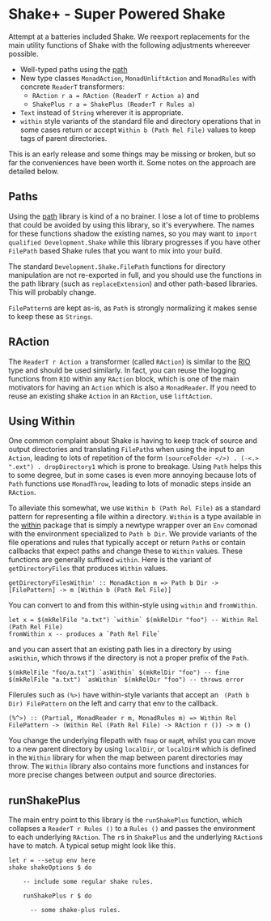 # Shake+ - Super Powered Shake

Attempt at a batteries included Shake. We reexport replacements for the main
utility functions of Shake with the following adjustments whereever possible.

* Well-typed paths using the [path](https://hackage.haskell.org/package/path)
* New type classes `MonadAction`, `MonadUnliftAction` and `MonadRules` with
  concrete `ReaderT` transformers:
  * `RAction r a = RAction (ReaderT r Action a)` and
  * `ShakePlus r a = ShakePlus (ReaderT r Rules a)`
* `Text` instead of `String` wherever it is appropriate.
* `within` style variants of the standard file and directory operations that
  in some cases return or accept `Within b (Path Rel File)` values to keep tags
of parent directories.

This is an early release and some things may be missing or broken, but so
far the conveniences have been worth it. Some notes on the approach are
detailed below.

## Paths

Using the [path](https://hackage.haskell.org/package/path) library is kind of a
no brainer. I lose a lot of time to problems that could be avoided by using
this library, so it's everywhere. The names for these functions shadow the
existing names, so you may want to `import qualified Development.Shake` while
this library progresses if you have other `FilePath` based Shake rules that
you want to mix into your build.

The standard `Development.Shake.FilePath` functions for directory manipulation
are not re-exported in full, and you should use the functions in the path
library (such as `replaceExtension`) and other path-based libraries. This will
probably change.

`FilePattern`s are kept as-is, as `Path` is strongly normalizing it makes
sense to keep these as `Strings`.

## RAction

The `ReaderT r Action a` transformer (called `RAction`) is similar to the
[RIO](https://hackage.haskell.org/package/rio) type and should be used
similarly. In fact, you can reuse the logging functions from `RIO` within any
`RAction` block, which is one of the main motivators for having an `Action`
which is also a `MonadReader`. If you need to reuse an existing shake
`Action` in an `RAction`, use `liftAction`.

## Using Within

One common complaint about Shake is having to keep track of source and output
directories and translating `FilePath`s when using the input to an `Action`,
leading to lots of repetition of the form `(sourceFolder </>) . (-<.> ".ext") .
dropDirectory1` which is prone to breakage. Using `Path` helps this to some
degree, but in some cases is even more annoying because lots of `Path`
functions use `MonadThrow`, leading to lots of monadic steps inside an
`RAction`.

To alleviate this somewhat, we use `Within b (Path Rel File)` as a standard
pattern for representing a file within a directory. `Within` is a type
available in the [within](https://hackage.haskell.org/package/within) package
that is simply a newtype wrapper over an `Env` comonad with the environment
specialized to `Path b Dir`. We provide variants of the file operations and
rules that typically accept or return `Path`s or contain callbacks that expect
paths and change these to `Within` values. These functions are generally
suffixed `within`. Here is the variant of `getDirectoryFiles` that
produces `Within` values.

```{.haskell}
getDirectoryFilesWithin' :: MonadAction m => Path b Dir -> [FilePattern] -> m [Within b (Path Rel File)]
```

You can convert to and from this within-style using `within` and `fromWithin`.

```{.haskell}
let x = $(mkRelFile "a.txt") `within` $(mkRelDir "foo") -- Within Rel (Path Rel File)
fromWithin x -- produces a `Path Rel File`
```

and you can assert that an existing path lies in a directory by using `asWithin`, which throws
if the directory is not a proper prefix of the `Path`.

```{.haskell}
$(mkRelFile "foo/a.txt") `asWithin` $(mkRelDir "foo") -- fine
$(mkRelFile "a.txt") `asWithin` $(mkRelDir "foo") -- throws error
```

Filerules such as `(%>)` have within-style variants that accept an ` (Path b
Dir) FilePattern` on the left and carry that env to the callback.

```{.haskell}
(%^>) :: (Partial, MonadReader r m, MonadRules m) => Within Rel FilePattern -> (Within Rel (Path Rel File) -> RAction r ()) -> m ()
```

You change the underlying filepath with `fmap` or `mapM`, whilst you can move
to a new parent directory by using `localDir`, or `localDirM` which is defined
in the `Within` library for when the map between parent directories may throw.
The `Within` library also contains more functions and instances for more
precise changes between output and source directories.

## runShakePlus

The main entry point to this library is the `runShakePlus` function, which
collapses a `ReaderT r Rules ()` to a `Rules ()` and passes the environment to
each underlying `RAction`. The `r`s in `ShakePlus` and the underlying
`RAction`s have to match. A typical setup might look like this.

```{.haskell}
let r = --setup env here
shake shakeOptions $ do

    -- include some regular shake rules.

    runShakePlus r $ do

      -- some shake-plus rules.
```
